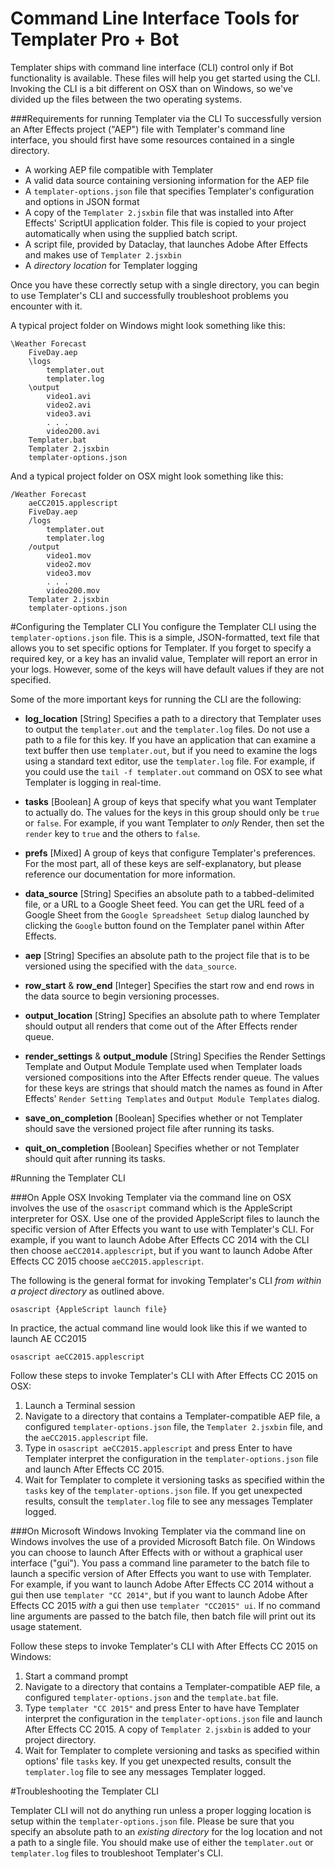 # Command Line Interface Tools for Templater Pro + Bot
Templater ships with command line interface (CLI) control only if Bot functionality is available.  These files will help you get started using the CLI.  Invoking the CLI is a bit different on OSX than on Windows, so we've divided up the files between the two operating systems.

###Requirements for running Templater via the CLI
To successfully version an After Effects project ("AEP") file with Templater's command line interface, you should first have some resources contained in a single directory.

*	A working AEP file compatible with Templater
*	A valid data source containing versioning information for the AEP file
*	A `templater-options.json` file that specifies Templater's configuration and options in JSON format
*	A copy of the `Templater 2.jsxbin` file that was installed into After Effects' ScriptUI application folder.  This file is copied to your project automatically when using the supplied batch script.
*	A script file, provided by Dataclay, that launches Adobe After Effects and makes use of `Templater 2.jsxbin`
*	A *directory location* for Templater logging

Once you have these correctly setup with a single directory, you can begin to use Templater's CLI and successfully troubleshoot problems you encounter with it.

A typical project folder on Windows might look something like this:

```
\Weather Forecast
	FiveDay.aep
	\logs
  		templater.out
  		templater.log
  	\output
  		video1.avi
  		video2.avi
  		video3.avi
  		. . .
  		video200.avi
  	Templater.bat
  	Templater 2.jsxbin
  	templater-options.json
```

And a typical project folder on OSX might look something like this:

	/Weather Forecast
		aeCC2015.applescript
	  	FiveDay.aep
	  	/logs
	  		templater.out
	  		templater.log
	  	/output
	  		video1.mov
	  		video2.mov
	  		video3.mov
	  		. . .
	  		video200.mov
	  	Templater 2.jsxbin
	  	templater-options.json
	  	
#Configuring the Templater CLI
You configure the Templater CLI using the `templater-options.json` file.  This is a simple, JSON-formatted, text file that allows you to set specific options for Templater.  If you forget to specify a required key, or a key has an invalid value, Templater will report an error in your logs.  However, some of the keys will have default values if they are not specified.

Some of the more important keys for running the CLI are the following:

+ **log_location** [String] Specifies a path to a directory that Templater uses to output the `templater.out` and the `templater.log` files.  Do not use a path to a file for this key.  If you have an application that can examine a text buffer then use `templater.out`, but if you need to examine the logs using a standard text editor, use the `templater.log` file.  For example, if you could use the `tail -f templater.out` command on OSX to see what Templater is logging in real-time.

+ **tasks** [Boolean] A group of keys that specify what you want Templater to actually do.  The values for the keys in this group should only be `true` or `false`.  For example, if you want Templater to *only* Render, then set the `render` key to `true` and the others to `false`.

+ **prefs** [Mixed] A group of keys that configure Templater's preferences.  For the most part, all of these keys are self-explanatory, but please reference our documentation for more information.

+ **data_source** [String] Specifies an absolute path to a tabbed-delimited file, or a URL to a Google Sheet feed.  You can get the URL feed of a Google Sheet from the `Google Spreadsheet Setup` dialog launched by clicking the `Google` button found on the Templater panel within After Effects.

+ **aep** [String] Specifies an absolute path to the project file that is to be versioned using the specified with the `data_source`.

+ **row_start** & **row_end**  [Integer] Specifies the start row and end rows in the data source to begin versioning processes.

+ **output_location** [String] Specifies an absolute path to where Templater should output all renders that come out of the After Effects render queue.

+ **render_settings** & **output_module** [String] Specifies the Render Settings Template and Output Module Template used when Templater loads versioned compositions into the After Effects render queue.  The values for these keys are strings that should match the names as found in After Effects' `Render Setting Templates` and `Output Module Templates` dialog.

+ **save_on_completion** [Boolean] Specifies whether or not Templater should save the versioned project file after running its tasks.

+  **quit_on_completion** [Boolean] Specifies whether or not Templater should quit after running its tasks.
	  	

#Running the Templater CLI

###On Apple OSX
Invoking Templater via the command line on OSX involves the use of the `osascript` command which is the AppleScript interpreter for OSX.  Use one of the provided AppleScript files to launch the specific version of After Effects you want to use with Templater's CLI.  For example, if you want to launch Adobe After Effects CC 2014 with the CLI then choose `aeCC2014.applescript`, but if you want to launch Adobe After Effects CC 2015 choose `aeCC2015.applescript`.

The following is the general format for invoking Templater's CLI *from within a project directory* as outlined above. 

`osascript {AppleScript launch file} `

In practice, the actual command line would look like this if we wanted to launch AE CC2015

`osascript aeCC2015.applescript`

Follow these steps to invoke Templater's CLI with After Effects CC 2015 on OSX:

1. Launch a Terminal session
2. Navigate to a directory that contains a Templater-compatible AEP file, a configured `templater-options.json` file, the `Templater 2.jsxbin` file, and the `aeCC2015.applescript` file.
3. Type in `osascript aeCC2015.applescript` and press Enter to have Templater interpret the configuration in the `templater-options.json` file and launch After Effects CC 2015.
4. Wait for Templater to complete it versioning tasks as specified within the `tasks` key of the `templater-options.json` file.  If you get unexpected results, consult the `templater.log` file to see any messages Templater logged.

###On Microsoft Windows
Invoking Templater via the command line on Windows involves the use of a provided Microsoft Batch file.  On Windows you can choose to launch After Effects with or without a graphical user interface ("gui").  You pass a command line parameter to the batch file to launch a specific version of After Effects you want to use with Templater.  For example, if you want to launch Adobe After Effects CC 2014 without a gui then use `templater "CC 2014"`, but if you want to launch Adobe After Effects CC 2015 *with* a gui then use `templater "CC2015" ui`.  If no command line arguments are passed to the batch file, then batch file will print out its usage statement.  

Follow these steps to invoke Templater's CLI with After Effects CC 2015 on Windows:

1. Start a command prompt
2. Navigate to a directory that contains a Templater-compatible AEP file, a configured `templater-options.json`  and the `template.bat` file.
3. Type `templater "CC 2015"` and press Enter to have have Templater interpret the configuration in the `templater-options.json` file and launch After Effects CC 2015.  A copy of `Templater 2.jsxbin` is added to your project directory.
4. Wait for Templater to complete versioning and tasks as specified within options' file `tasks` key.  If you get unexpected results, consult the `templater.log` file to see any messages Templater logged.

#Troubleshooting the Templater CLI

Templater CLI will not do anything run unless a proper logging location is setup within the `templater-options.json` file.  Please be sure that you specify an absolute path to an *existing directory* for the log location and not a path to a single file.  You should make use of either the `templater.out` or `templater.log` files to troubleshoot Templater's CLI. 
